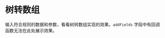 # 树转数组

<script setup lang='ts'>
  import CustomInput from "@/.vitepress/theme/components/CustomInput.vue"
  const data=ref([{
  id: '1',
  name: 'root',
  children: [
    {
      id: '2',
      name: 'child1'
    },
    {
      id: '3',
      name: 'child2',
      children: [
        {
          id: '4',
          name: 'grandchild'
        }
      ]
    }
  ]
}])

const options=ref({
  childrenKey: 'children',
  ignoreFields: ['name'],
  needParentId: true
})
</script>

输入符合规则的数据和参数，看看树转数组实现的效果。`addFields` 字段中有回调函数无法在此处展示效果。
<CustomInput type='tree' :data="data" :options="options"></CustomInput>
